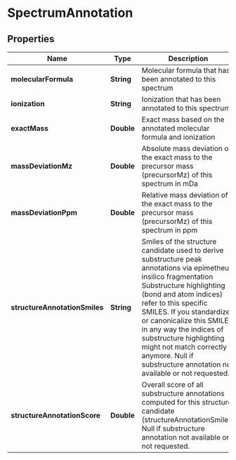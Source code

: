 

# SpectrumAnnotation


## Properties

| Name | Type | Description | Notes |
|------------ | ------------- | ------------- | -------------|
|**molecularFormula** | **String** | Molecular formula that has been annotated to this spectrum |  [optional] |
|**ionization** | **String** | Ionization that has been annotated to this spectrum |  [optional] |
|**exactMass** | **Double** | Exact mass based on the annotated molecular formula and ionization |  [optional] |
|**massDeviationMz** | **Double** | Absolute mass deviation of the exact mass to the precursor mass (precursorMz) of this spectrum in mDa |  [optional] |
|**massDeviationPpm** | **Double** | Relative mass deviation of the exact mass to the precursor mass (precursorMz) of this spectrum in ppm |  [optional] |
|**structureAnnotationSmiles** | **String** | Smiles of the structure candidate used to derive substructure peak annotations via epimetheus insilico fragmentation  Substructure highlighting (bond and atom indices) refer to this specific SMILES.  If you standardize or canonicalize this SMILES in any way the indices of substructure highlighting might  not match correctly anymore.   Null if substructure annotation not available or not requested. |  [optional] |
|**structureAnnotationScore** | **Double** | Overall score of all substructure annotations computed for this structure candidate (structureAnnotationSmiles)   Null if substructure annotation not available or not requested. |  [optional] |



